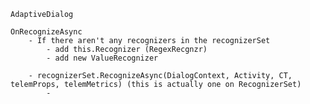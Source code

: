 `AdaptiveDialog`

    OnRecognizeAsync
        - If there aren't any recognizers in the recognizerSet
            - add this.Recognizer (RegexRecgnzr)   
            - add new ValueRecognizer
    
        - recognizerSet.RecognizeAsync(DialogContext, Activity, CT, telemProps, telemMetrics) (this is actually one on RecognizerSet)
            - 